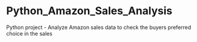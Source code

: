 # Python_Amazon_Sales_Analysis

Python project - Analyze Amazon sales data to check the buyers preferred choice in the sales
